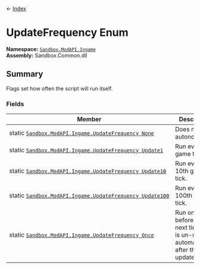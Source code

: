 ← [Index](index)
# UpdateFrequency Enum
**Namespace:** [`Sandbox.ModAPI.Ingame`](Sandbox.ModAPI.Ingame)  
**Assembly:** Sandbox.Common.dll  
## Summary
Flags set how often the script will run itself.
### Fields
|Member|Description|
|---|---|
|static [`Sandbox.ModAPI.Ingame.UpdateFrequency None`](Sandbox.ModAPI.Ingame.None)|Does not run autonomously.|
|static [`Sandbox.ModAPI.Ingame.UpdateFrequency Update1`](Sandbox.ModAPI.Ingame.Update1)|Run every game tick.|
|static [`Sandbox.ModAPI.Ingame.UpdateFrequency Update10`](Sandbox.ModAPI.Ingame.Update10)|Run every 10th game tick.|
|static [`Sandbox.ModAPI.Ingame.UpdateFrequency Update100`](Sandbox.ModAPI.Ingame.Update100)|Run every 100th game tick.|
|static [`Sandbox.ModAPI.Ingame.UpdateFrequency Once`](Sandbox.ModAPI.Ingame.Once)|Run once before the next tick. Flag is un-set automatically after the update|
